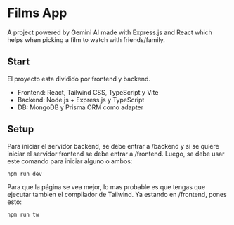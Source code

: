 # Films App

A project powered by Gemini AI made with Express.js and React which helps when picking a film to watch with friends/family.

## Start

El proyecto esta dividido por frontend y backend.

- Frontend: React, Tailwind CSS, TypeScript y Vite
- Backend: Node.js + Express.js y TypeScript
- DB: MongoDB y Prisma ORM como adapter

## Setup

Para iniciar el servidor backend, se debe entrar a /backend y si se quiere iniciar el servidor frontend se debe entrar a /frontend. Luego, se debe usar este comando para iniciar alguno o ambos:

```bash
npm run dev
```

Para que la página se vea mejor, lo mas probable es que tengas que ejecutar tambien el compilador de Tailwind. Ya estando en /frontend, pones esto:

```bash
npm run tw
```
